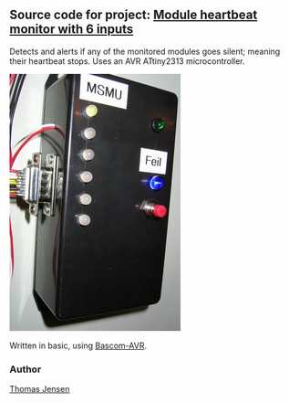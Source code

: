 ## Source code for project: [Module heartbeat monitor with 6 inputs](https://link.stdout.no/U)

Detects and alerts if any of the monitored modules goes silent; meaning their heartbeat stops. Uses an AVR ATtiny2313 microcontroller.

![Heartbeat monitor installed in rack box](image.jpg)

Written in basic, using [Bascom-AVR](http://www.mcselec.com/).

### Author
[Thomas Jensen](https://thomas.stdout.no)
